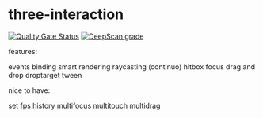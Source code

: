 # three-interaction

[![Quality Gate Status](https://sonarcloud.io/api/project_badges/measure?project=agargaro_three-interaction&metric=alert_status)](https://sonarcloud.io/summary/new_code?id=agargaro_three-interaction)
[![DeepScan grade](https://deepscan.io/api/teams/21196/projects/24621/branches/760420/badge/grade.svg)](https://deepscan.io/dashboard#view=project&tid=21196&pid=24621&bid=760420)

features:

events
binding
smart rendering
raycasting (continuo)
hitbox
focus
drag and drop
droptarget
tween

nice to have:

set fps
history
multifocus
multitouch
multidrag
